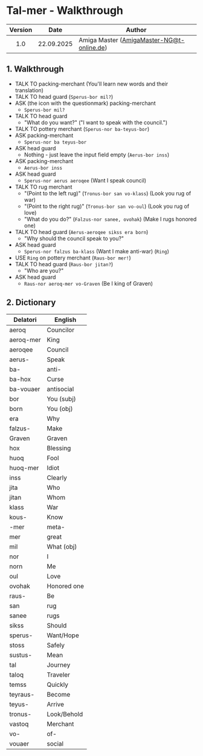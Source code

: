 # Tal-mer - Walkthrough

| Version | Date       | Author
|:-------:|------------|-------------------------------------------
|  1.0    | 22.09.2025 | Amiga Master (AmigaMaster-NG@t-online.de)

## 1. Walkthrough

- TALK TO packing-merchant (You'll learn new words and their translation)
- TALK TO head guard (`Sperus-bor mil?`)
- ASK (the icon with the questionmark) packing-merchant
  - `Sperus-bor mil?`
- TALK TO head guard
  - "What do you want?" ("I want to speak with the council.")
- TALK TO pottery merchant (`Sperus-nor ba-teyus-bor`)
- ASK packing-merchant
  - `Sperus-nor ba teyus-bor`
- ASK head guard
  - Nothing - just leave the input field empty (`Aerus-bor inss`)
- ASK packing-merchant
  - `Aerus-bor inss`
- ASK head guard
  - `Sperus-nor aerus aeroqee` (Want I speak council)
- TALK TO rug merchant
  - "(Point to the left rug)" (`Tronus-bor san vo-klass`) (Look you rug of war)
  - "(Point to the right rug)" (`Tronus-bor san vo-oul`) (Look you rug of love)
  - "What do you do?" (`Falzus-nor sanee, ovohak`) (Make I rugs honored one)
- TALK TO head guard (`Aerus-aeroqee sikss era born`)
  - "Why should the council speak to you?"
- ASK head guard
  - `Sperus-nor falzus ba-klass` (Want I make anti-war) (`Ring`)
- USE `Ring` on pottery merchant (`Raus-bor mer!`)
- TALK TO head guard (`Raus-bor jitan?`)
  - "Who are you?"
- ASK head guard
  - `Raus-nor aeroq-mer vo-Graven` (Be I king of Graven)

## 2. Dictionary

Delatori  | English
----------|--------
aeroq     | Councilor
aeroq-mer | King
aeroqee   | Council
aerus-    | Speak
ba-       | anti-
ba-hox    | Curse
ba-vouaer | antisocial
bor       | You (subj)
born      | You (obj)
era       | Why
falzus-   | Make
Graven    | Graven
hox       | Blessing
huoq      | Fool
huoq-mer  | Idiot
inss      | Clearly
jita      | Who
jitan     | Whom
klass     | War
kous-     | Know
-mer      | meta-
mer       | great
mil       | What (obj)
nor       | I
norn      | Me
oul       | Love
ovohak    | Honored one
raus-     | Be
san       | rug
sanee     | rugs
sikss     | Should
sperus-   | Want/Hope
stoss     | Safely
sustus-   | Mean
tal       | Journey
taloq     | Traveler
temss     | Quickly
teyraus-  | Become
teyus-    | Arrive
tronus-   | Look/Behold
vastoq    | Merchant
vo-       | of-
vouaer    | social
